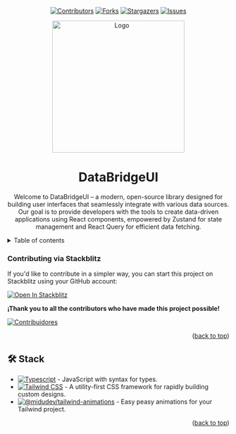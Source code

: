 <a name="readme-top"></a>

<div align="center">

[![Contributors][contributors-shield]][contributors-url]
[![Forks][forks-shield]][forks-url]
[![Stargazers][stars-shield]][stars-url]
[![Issues][issues-shield]][issues-url]

<a href="https://github.com/aljorgevi/DataBridgeUI">
  <img width="300px" src="https://res.cloudinary.com/deti6zsmf/image/upload/v1713607994/data-bridge-ui_wrf51v.webp" alt="Logo" width="800" />
</a>

# DataBridgeUI

Welcome to DataBridgeUI – a modern, open-source library designed for building user interfaces that seamlessly integrate with various data sources. Our goal is to provide developers with the tools to create data-driven applications using React components, empowered by Zustand for state management and React Query for efficient data fetching.

</div>

<details>
<summary>Table of contents</summary>

- [DataBridgeUI](#databridgeui)
  - [Contributing via Stackblitz](#contributing-via-stackblitz)
  - [🛠️ Stack](#️-stack)

</details>

### Contributing via Stackblitz

If you'd like to contribute in a simpler way, you can start this project on Stackblitz using your GitHub account:

[![Open In Stackblitz](https://developer.stackblitz.com/img/open_in_stackblitz.svg)](https://stackblitz.com/github)

**¡Thank you to all the contributors who have made this project possible!**

[![Contribuidores](https://contrib.rocks/image?repo=aljorgevi/DataBridgeUI)](https://github.com/aljorgevi/DataBridgeUI/graphs/contributors)

<p align="right">(<a href="#readme-top">back to top</a>)</p>

## 🛠️ Stack

- [![Typescript][typescript-badge]][typescript-url] - JavaScript with syntax for types.
- [![Tailwind CSS][tailwind-badge]][tailwind-url] - A utility-first CSS framework for rapidly building custom designs.
- [![@midudev/tailwind-animations][animations-badge]][animations-url] - Easy peasy animations for your Tailwind project.

<p align="right">(<a href="#readme-top">back to top</a>)</p>

[typescript-url]: https://www.typescriptlang.org/
[tailwind-url]: https://tailwindcss.com/
[animations-url]: https://tailwindcss-animations.vercel.app/
[typescript-badge]: https://img.shields.io/badge/Typescript-007ACC?style=for-the-badge&logo=typescript&logoColor=white&color=blue
[tailwind-badge]: https://img.shields.io/badge/Tailwind-ffffff?style=for-the-badge&logo=tailwindcss&logoColor=38bdf8
[animations-badge]: https://img.shields.io/badge/@midudev/tailwind-animations-ff69b4?style=for-the-badge&logo=node.js&logoColor=white&color=blue
[contributors-shield]: https://img.shields.io/github/contributors/aljorgevi/DataBridgeUI.svg?style=for-the-badge
[contributors-url]: https://github.com/aljorgevi/DataBridgeUI/contributors
[forks-shield]: https://img.shields.io/github/forks/aljorgevi/DataBridgeUI.svg?style=for-the-badge
[forks-url]: https://github.com/aljorgevi/DataBridgeUI/network/members
[stars-shield]: https://img.shields.io/github/stars/aljorgevi/DataBridgeUI.svg?style=for-the-badge
[stars-url]: https://github.com/aljorgevi/DataBridgeUI/stargazers
[issues-shield]: https://img.shields.io/github/issues/aljorgevi/DataBridgeUI.svg?style=for-the-badge
[issues-url]: https://github.com/aljorgevi/DataBridgeUI/issues
